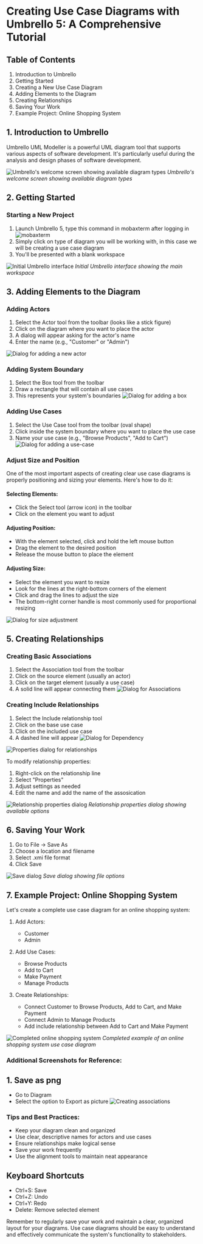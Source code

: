 # Creating Use Case Diagrams with Umbrello 5: A Comprehensive Tutorial

## Table of Contents
1. Introduction to Umbrello
2. Getting Started
3. Creating a New Use Case Diagram
4. Adding Elements to the Diagram
5. Creating Relationships
6. Saving Your Work
7. Example Project: Online Shopping System

## 1. Introduction to Umbrello

Umbrello UML Modeller is a powerful UML diagram tool that supports various aspects of software development. It's particularly useful during the analysis and design phases of software development.

![Umbrello's welcome screen showing available diagram types](/static/img/use-case/Screenshot%202025-02-06%20090838.png)
*Umbrello's welcome screen showing available diagram types*

## 2. Getting Started

### Starting a New Project
1. Launch Umbrello 5, type this command in mobaxterm after logging in
![mobaxterm](/static/img/use-case/launch.png)
2. Simply click on type of diagram you will be working with, in this case we will be creating a use case diagram
3. You'll be presented with a blank workspace

![Initial Umbrello interface](/static/img/use-case/choose-diagram.png)
*Initial Umbrello interface showing the main workspace*

## 3. Adding Elements to the Diagram

### Adding Actors
1. Select the Actor tool from the toolbar (looks like a stick figure)
2. Click on the diagram where you want to place the actor
3. A dialog will appear asking for the actor's name
4. Enter the name (e.g., "Customer" or "Admin")

![Dialog for adding a new actor](/static/img/use-case/actor-tool.png)

### Adding System Boundary
1. Select the Box tool from the toolbar
2. Draw a rectangle that will contain all use cases
3. This represents your system's boundaries
![Dialog for adding a box](/static/img/use-case/add-box.png)

### Adding Use Cases
1. Select the Use Case tool from the toolbar (oval shape)
2. Click inside the system boundary where you want to place the use case
3. Name your use case (e.g., "Browse Products", "Add to Cart")
![Dialog for adding a use-case](/static/img/use-case/add-use-cases.png)


### Adjust Size and Position
One of the most important aspects of creating clear use case diagrams is properly positioning and sizing your elements. Here's how to do it:

#### Selecting Elements:
- Click the Select tool (arrow icon) in the toolbar
- Click on the element you want to adjust

#### Adjusting Position:
- With the element selected, click and hold the left mouse button
- Drag the element to the desired position
- Release the mouse button to place the element

#### Adjusting Size:
- Select the element you want to resize
- Look for the lines at the right-bottom corners of the element
- Click and drag the lines to adjust the size
- The bottom-right corner handle is most commonly used for proportional resizing

![Dialog for size adjustment](/static/img/use-case/adjust-size.png)

## 5. Creating Relationships

### Creating Basic Associations
1. Select the Association tool from the toolbar
2. Click on the source element (usually an actor)
3. Click on the target element (usually a use case)
4. A solid line will appear connecting them
![Dialog for Associations](/static/img/use-case/Associations.png)

### Creating Include Relationships
1. Select the Include relationship tool
2. Click on the base use case
3. Click on the included use case
4. A dashed line will appear
![Dialog for Dependency](/static/img/use-case/Dep.png)

![Properties dialog for relationships](/static/img/use-case/properties.png)


To modify relationship properties:
1. Right-click on the relationship line
2. Select "Properties"
3. Adjust settings as needed
4. Edit the name and add the name of the assosication

![Relationship properties dialog](/static/img/use-case/name_and_roles.png)
*Relationship properties dialog showing available options*

## 6. Saving Your Work

1. Go to File → Save As
2. Choose a location and filename
3. Select .xmi file format
4. Click Save

![Save dialog](/static/img/use-case/saving.png)
*Save dialog showing file options*

## 7. Example Project: Online Shopping System

Let's create a complete use case diagram for an online shopping system:

1. Add Actors:
   - Customer
   - Admin

2. Add Use Cases:
   - Browse Products
   - Add to Cart
   - Make Payment
   - Manage Products

3. Create Relationships:
   - Connect Customer to Browse Products, Add to Cart, and Make Payment
   - Connect Admin to Manage Products
   - Add include relationship between Add to Cart and Make Payment

![Completed online shopping system](/static/img/use-case/example.png)
*Completed example of an online shopping system use case diagram*

### Additional Screenshots for Reference:
## 1. Save as png
- Go to Diagram
- Select the option to Export as picture
![Creating associations](/static/img/use-case/save-image.png)


### Tips and Best Practices:
- Keep your diagram clean and organized
- Use clear, descriptive names for actors and use cases
- Ensure relationships make logical sense
- Save your work frequently
- Use the alignment tools to maintain neat appearance

## Keyboard Shortcuts
- Ctrl+S: Save
- Ctrl+Z: Undo
- Ctrl+Y: Redo
- Delete: Remove selected element

Remember to regularly save your work and maintain a clear, organized layout for your diagrams. Use case diagrams should be easy to understand and effectively communicate the system's functionality to stakeholders.
